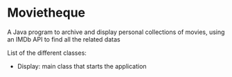 # Movietheque
A Java program to archive and display personal collections of movies, using an IMDb API to find all the related datas

List of the different classes:
<ul>
<li>Display: main class that starts the application</li>

